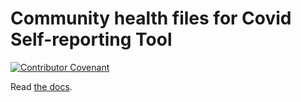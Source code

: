 # Community health files for Covid Self-reporting Tool

[![Contributor Covenant](https://img.shields.io/badge/Contributor%20Covenant-v2.0%20adopted-ff69b4.svg)](CODE_OF_CONDUCT.md)

Read [the docs](https://help.github.com/en/github/building-a-strong-community/creating-a-default-community-health-file).
